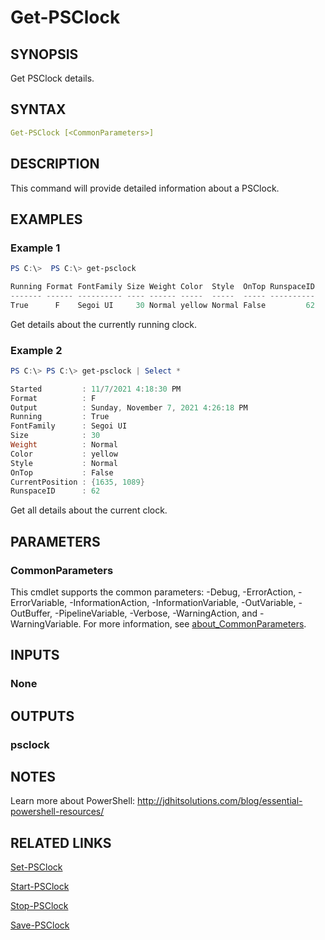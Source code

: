 ﻿---
external help file: PSClock-help.xml
Module Name: PSClock
online version: https://bit.ly/3bT9QyZ
schema: 2.0.0
---

# Get-PSClock

## SYNOPSIS

Get PSClock details.

## SYNTAX

```yaml
Get-PSClock [<CommonParameters>]
```

## DESCRIPTION

This command will provide detailed information about a PSClock.

## EXAMPLES

### Example 1

```powershell
PS C:\>  PS C:\> get-psclock

Running Format FontFamily Size Weight Color  Style  OnTop RunspaceID
------- ------ ---------- ---- ------ -----  -----  ----- ----------
True      F    Segoi UI     30 Normal yellow Normal False         62


```

Get details about the currently running clock.

### Example 2

```powershell
PS C:\> PS C:\> get-psclock | Select *

Started         : 11/7/2021 4:18:30 PM
Format          : F
Output          : Sunday, November 7, 2021 4:26:18 PM
Running         : True
FontFamily      : Segoi UI
Size            : 30
Weight          : Normal
Color           : yellow
Style           : Normal
OnTop           : False
CurrentPosition : {1635, 1089}
RunspaceID      : 62
```

Get all details about the current clock.

## PARAMETERS

### CommonParameters

This cmdlet supports the common parameters: -Debug, -ErrorAction, -ErrorVariable, -InformationAction, -InformationVariable, -OutVariable, -OutBuffer, -PipelineVariable, -Verbose, -WarningAction, and -WarningVariable. For more information, see [about_CommonParameters](http://go.microsoft.com/fwlink/?LinkID=113216).

## INPUTS

### None

## OUTPUTS

### psclock

## NOTES

Learn more about PowerShell: http://jdhitsolutions.com/blog/essential-powershell-resources/

## RELATED LINKS

[Set-PSClock](Set-PSClock.md)

[Start-PSClock](Start-PSClock.md)

[Stop-PSClock](Stop-PSClock.md)

[Save-PSClock](Save-PSClock.md)
